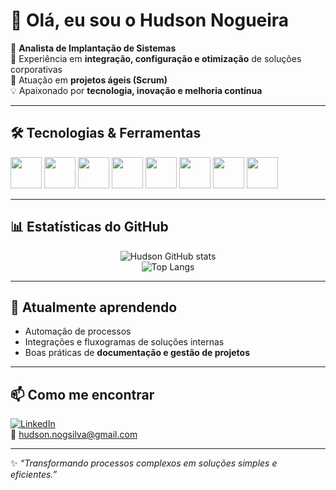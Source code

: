 # 👋 Olá, eu sou o Hudson Nogueira  

🚀 **Analista de Implantação de Sistemas**  
🔹 Experiência em **integração, configuração e otimização** de soluções corporativas  
🔹 Atuação em **projetos ágeis (Scrum)**  
💡 Apaixonado por **tecnologia, inovação e melhoria contínua**  

---

## 🛠️ Tecnologias & Ferramentas

<p align="left">
  <img src="https://cdn.jsdelivr.net/gh/devicons/devicon/icons/oracle/oracle-original.svg" width="50" height="50"/>
  <img src="https://cdn.jsdelivr.net/gh/devicons/devicon/icons/microsoftsqlserver/microsoftsqlserver-plain-wordmark.svg" width="50" height="50"/>
  <img src="https://cdn.jsdelivr.net/gh/devicons/devicon/icons/python/python-original.svg" width="50" height="50"/>
  <img src="https://cdn.jsdelivr.net/gh/devicons/devicon/icons/java/java-original.svg" width="50" height="50"/>
  <img src="https://cdn.jsdelivr.net/gh/devicons/devicon/icons/csharp/csharp-original.svg" width="50" height="50"/>
  <img src="https://cdn.jsdelivr.net/gh/devicons/devicon/icons/css3/css3-original.svg" width="50" height="50"/>
  <img src="https://cdn.jsdelivr.net/gh/devicons/devicon/icons/html5/html5-original.svg" width="50" height="50"/>
  <img src="https://cdn.jsdelivr.net/gh/devicons/devicon/icons/javascript/javascript-original.svg" width="50" height="50"/>
</p>



---

## 📊 Estatísticas do GitHub
<div align="center">

![Hudson GitHub stats](https://github-readme-stats.vercel.app/api?username=HudsonNogueira&show_icons=true&theme=tokyonight)  
![Top Langs](https://github-readme-stats.vercel.app/api/top-langs/?username=HudsonNogueira&layout=compact&theme=tokyonight)

</div>

---

## 🌱 Atualmente aprendendo
- Automação de processos  
- Integrações e fluxogramas de soluções internas  
- Boas práticas de **documentação e gestão de projetos**  

---

## 📫 Como me encontrar
[![LinkedIn](https://img.shields.io/badge/LinkedIn-0e76a8?style=for-the-badge&logo=linkedin&logoColor=white)](https://www.linkedin.com/in/hudnog)  
📧 hudson.nogsilva@gmail.com  

---

✨ *“Transformando processos complexos em soluções simples e eficientes.”*  
